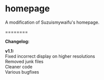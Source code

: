 homepage
========

A modification of Suzuismywaifu's homepage.

========

<b>Changelog:</b>

<b>v1.1:</b><br>
Fixed incorrect display on higher resolutions<br>
Removed junk files<br>
Cleaner code<br>
Various bugfixes<br>
